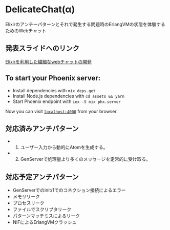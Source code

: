 # DelicateChat(α)

Elixirのアンチーパターンとそれで発生する問題時のErlangVMの状態を体験するためのWebチャット

## 発表スライドへのリンク

[Elixirを利用した繊細なwebチャットの開発](https://www.slideshare.net/ndruger/elixirweb-82742732)

## To start your Phoenix server:

  * Install dependencies with `mix deps.get`
  * Install Node.js dependencies with `cd assets && yarn`
  * Start Phoenix endpoint with `iex -S mix phx.server`

Now you can visit [`localhost:4000`](http://localhost:4000) from your browser.

## 対応済みアンチパターン

- 1. ユーザー入力から動的にAtomを生成する。
- 2. GenServerで処理量より多くのメッセージを定常的に受け取る。

## 対応予定アンチパターン

- GenServerでのinit/1でのコネクション接続によるエラー
- メモリリーク
- プロセスリーク
- ファイルでスクリプタリーク
- パターンマッチミスによるリーク
- NIFによるErlangVMクラッシュ

